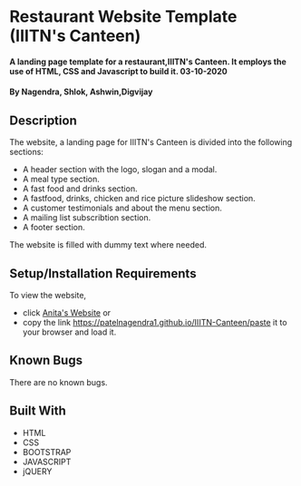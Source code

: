 
# Restaurant Website Template (IIITN's Canteen)

#### A landing page template for a restaurant,IIITN's Canteen. It employs the use of HTML, CSS and Javascript to build it. 03-10-2020

#### By Nagendra, Shlok, Ashwin,Digvijay

## Description
The website, a landing page for IIITN's Canteen is divided into the following sections:

* A header section with the logo, slogan and a modal.
* A meal type section.
* A fast food and drinks section.
* A fastfood, drinks, chicken and rice picture slideshow section.
* A customer testimonials and about the menu section.
* A mailing list subscribtion section.
* A footer section.

The website is filled with dummy text where needed. 


## Setup/Installation Requirements

To view the website, 
* click [Anita's Website](https://patelnagendra1.github.io/IIITN-Canteen/)
or 
* copy the link https://patelnagendra1.github.io/IIITN-Canteen/paste it to your browser and load it.  


## Known Bugs

There are no known bugs.

## Built With

* HTML
* CSS
* BOOTSTRAP
* JAVASCRIPT
* jQUERY





